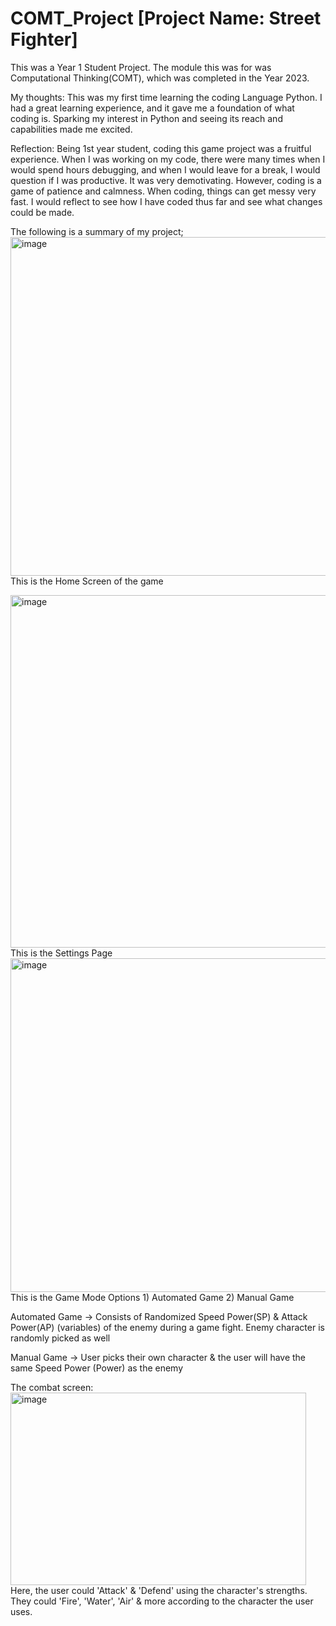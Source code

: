 # COMT_Project [Project Name: Street Fighter]
This was a Year 1 Student Project. The module this was for was Computational Thinking(COMT), which was completed in the Year 2023.

My thoughts: 
This was my first time learning the coding Language Python. I had a great learning experience, and it gave me a foundation of what coding is. Sparking my interest in Python and seeing its reach and capabilities made me excited. 

Reflection: 
Being 1st year student, coding this game project was a fruitful experience. When I was working on my code, there were many times when I would spend hours debugging, and when I would leave for a break, I would question if I was productive. It was very demotivating. However, coding is a game of patience and calmness. When coding, things can get messy very fast. I would reflect to see how I have coded thus far and see what changes could be made.



The following is a summary of my project;
<img width="1052" height="542" alt="image" src="https://github.com/user-attachments/assets/ca788ba0-35db-4fe8-a93f-54dc5c41ed39" />
This is the Home Screen of the game

<img width="1000" height="564" alt="image" src="https://github.com/user-attachments/assets/5ed1fc20-120b-485f-b013-00b5940ba7f1" />
This is the Settings Page

<img width="904" height="534" alt="image" src="https://github.com/user-attachments/assets/ebd4f496-4cbc-46ee-b362-b6e74d283363" />
This is the Game Mode Options
1) Automated Game
2) Manual Game

Automated Game -> Consists of Randomized Speed Power(SP) & Attack Power(AP) (variables) of the enemy during a game fight. Enemy character is randomly picked as well

Manual Game -> User picks their own character & the user will have the same Speed Power (Power) as the enemy

The combat screen:
<img width="473" height="308" alt="image" src="https://github.com/user-attachments/assets/21ffca64-3aa1-4d2b-a925-7df8600f2b69" />
Here, the user could 'Attack' & 'Defend' using the character's strengths. They could 'Fire', 'Water', 'Air' & more according to the character the user uses.


